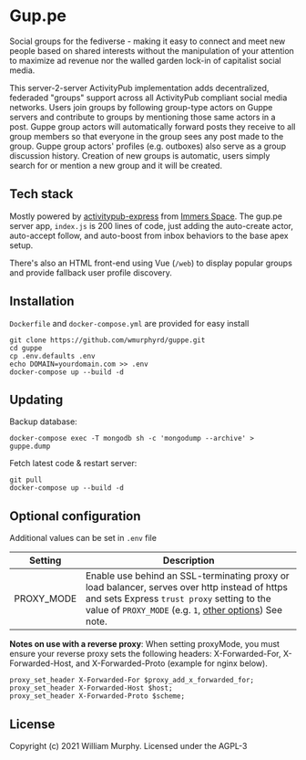 # Gup.pe

Social groups for the fediverse - making it easy to connect and meet new people based on shared interests without the manipulation of your attention to maximize ad revenue nor the walled garden lock-in of capitalist social media.

This server-2-server ActivityPub implementation adds decentralized, federaded "groups" support across all ActivityPub compliant social media networks. Users join groups by following group-type actors on Guppe servers and contribute to groups by mentioning those same actors in a post. Guppe group actors will automatically forward posts they receive to all group members so that everyone in the group sees any post made to the group. Guppe group actors' profiles (e.g. outboxes) also serve as a group discussion history.
Creation of new groups is automatic, users simply search for or mention a new group and it will be created.


## Tech stack

Mostly powered by [activitypub-express](https://github.com/immers-space/activitypub-express)
from [Immers Space](https://web.immers.space).
The gup.pe server app, `index.js` is  200 lines of code,
just adding the auto-create actor, auto-accept follow, and auto-boost from inbox behaviors
to the base apex setup.

There's also an HTML front-end using Vue (`/web`) to display popular groups and provide
fallback user profile discovery.

## Installation

`Dockerfile` and `docker-compose.yml` are provided for easy install

```
git clone https://github.com/wmurphyrd/guppe.git
cd guppe
cp .env.defaults .env
echo DOMAIN=yourdomain.com >> .env
docker-compose up --build -d
```

## Updating

Backup database:

```
docker-compose exec -T mongodb sh -c 'mongodump --archive' > guppe.dump
```

Fetch latest code & restart server:

```
git pull
docker-compose up --build -d
```

## Optional configuration

Additional values can be set in `.env` file

| Setting | Description |
| --- | --- |
| PROXY_MODE | Enable use behind an SSL-terminating proxy or load balancer, serves over http instead of https and sets Express `trust proxy` setting to the value of `PROXY_MODE` (e.g. `1`, [other options](https://expressjs.com/en/guide/behind-proxies.html)) See note. |

**Notes on use with a reverse proxy**: When setting proxyMode, you must ensure your reverse proxy sets the following headers: X-Forwarded-For, X-Forwarded-Host, and X-Forwarded-Proto (example for nginx below).

```
proxy_set_header X-Forwarded-For $proxy_add_x_forwarded_for;
proxy_set_header X-Forwarded-Host $host;
proxy_set_header X-Forwarded-Proto $scheme;
```

## License

Copyright (c) 2021 William Murphy. Licensed under the AGPL-3

